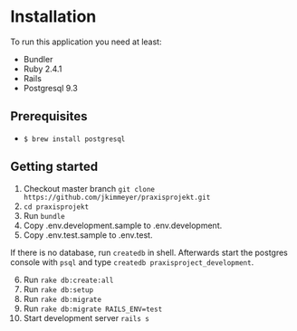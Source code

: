 # Installation

To run this application you need at least:

* Bundler
* Ruby 2.4.1
* Rails
* Postgresql 9.3

## Prerequisites

- `$ brew install postgresql`


## Getting started

1. Checkout master branch ```git clone https://github.com/jkimmeyer/praxisprojekt.git```
2. ```cd praxisprojekt```
3. Run ```bundle```
4. Copy .env.development.sample to .env.development.
5. Copy .env.test.sample to .env.test.

If there is no database, run ```createdb``` in shell. Afterwards start the postgres console with ```psql``` and type ```createdb praxisproject_development```.

6. Run ```rake db:create:all```
7. Run ```rake db:setup```
8. Run ```rake db:migrate```
9. Run ```rake db:migrate RAILS_ENV=test```
10. Start development server ```rails s```
